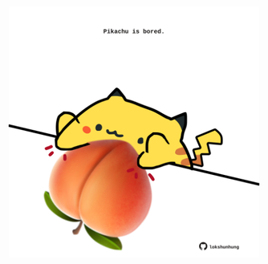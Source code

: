 <!-- built at 12/11/2021, 10:02:10 UTC -->
<p align="center">
  <img width="500" height="500" src="./ReadmeImage.svg">
</p>
